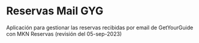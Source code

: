 ﻿# Reservas Mail GYG

Aplicación para gestionar las reservas recibidas por email de GetYourGuide con MKN Reservas  (revisión del 05-sep-2023)
